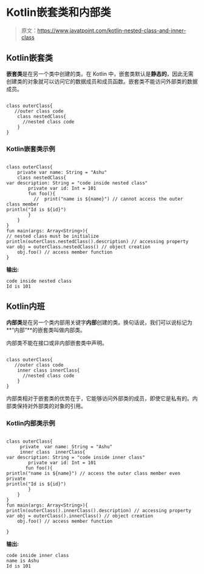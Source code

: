 # Kotlin嵌套类和内部类

> 原文：<https://www.javatpoint.com/kotlin-nested-class-and-inner-class>

## Kotlin嵌套类

**嵌套类**是在另一个类中创建的类。在 Kotlin 中，嵌套类默认是**静态的**，因此无需创建类的对象就可以访问它的数据成员和成员函数。嵌套类不能访问外部类的数据成员。

```

class outerClass{
   //outer class code
    class nestedClass{
      //nested class code
    }
}

```

### Kotlin嵌套类示例

```

class outerClass{
    private var name: String = "Ashu"
    class nestedClass{
var description: String = "code inside nested class"
        private var id: Int = 101
        fun foo(){
          //  print("name is ${name}") // cannot access the outer class member
println("Id is ${id}")
        }
    }
}
fun main(args: Array<String>){
// nested class must be initialize
println(outerClass.nestedClass().description) // accessing property
var obj = outerClass.nestedClass() // object creation
    obj.foo() // access member function
}

```

**输出:**

```
code inside nested class
Id is 101

```

## Kotlin内班

**内部类**是在另一个类内部用关键字**内部**创建的类。换句话说，我们可以说标记为**“内部”**的嵌套类叫做内部类。

内部类不能在接口或非内部嵌套类中声明。

```

class outerClass{
   //outer class code
    inner class innerClass{
      //nested class code
    }
}

```

内部类相对于嵌套类的优势在于，它能够访问外部类的成员，即使它是私有的。内部类保持对外部类的对象的引用。

### Kotlin内部类示例

```

class outerClass{
     private  var name: String = "Ashu"
     inner class  innerClass{
var description: String = "code inside inner class"
        private var id: Int = 101
       fun foo(){
println("name is ${name}") // access the outer class member even private
println("Id is ${id}")
        }
    }
}
fun main(args: Array<String>){
println(outerClass().innerClass().description) // accessing property
var obj = outerClass().innerClass() // object creation
    obj.foo() // access member function

}

```

**输出:**

```
code inside inner class
name is Ashu
Id is 101

```
